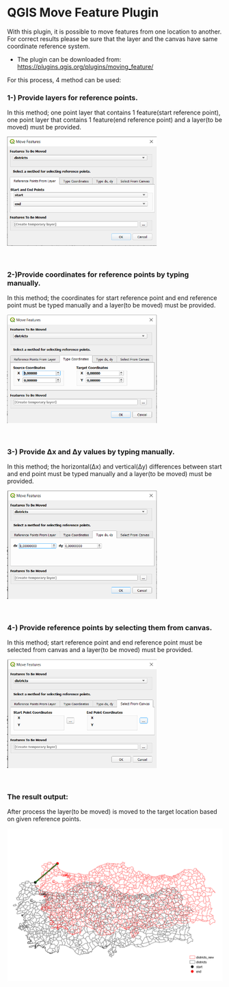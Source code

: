 # QGIS Move Feature Plugin

With this plugin, it is possible to move features from one location to another. For correct results please be sure that the layer and the canvas have same coordinate reference system.


* The plugin can be downloaded from: <a href="https://plugins.qgis.org/plugins/moving_feature/" target="_blank">https://plugins.qgis.org/plugins/moving_feature/</a>


For this process, 4 method can be used:<br/>

### 1-) Provide layers for reference points.
In this method; one point layer that contains 1 feature(start reference point), one point layer that contains 1 feature(end reference point) and a layer(to be moved) must be provided.<br/>

<p align="left">
  <img width="350" src="../images/Reference Points From Layer.PNG">
</p>
<br/>

### 2-)Provide coordinates for reference points by typing manually.
In this method; the coordinates for start reference point and end reference point must be typed manually and a layer(to be moved) must be provided.<br/>

<p align="left">
  <img width="350" src="../images/Type Coordinates.PNG">
</p>
<br/>

### 3-) Provide Δx and Δy values by typing manually.
In this method; the horizontal(Δx) and vertical(Δy) differences between start and end point must be typed manually and a layer(to be moved) must be provided.<br/>

<p align="left">
  <img width="350" src="../images/Type dx and dy.PNG">
</p>
<br/>

### 4-) Provide reference points by selecting them from canvas.
In this method; start reference point and end reference point must be selected from canvas and a layer(to be moved) must be provided.<br/>

<p align="left">
  <img width="350" src="../images/Select Reference Points From Canvas.PNG">
</p>
<br/>

### The result output:
After process the layer(to be moved) is moved to the target location based on given reference points.<br/>

<p align="left">
  <img width="600" src="../images/Result.PNG">
</p>
<br/>
